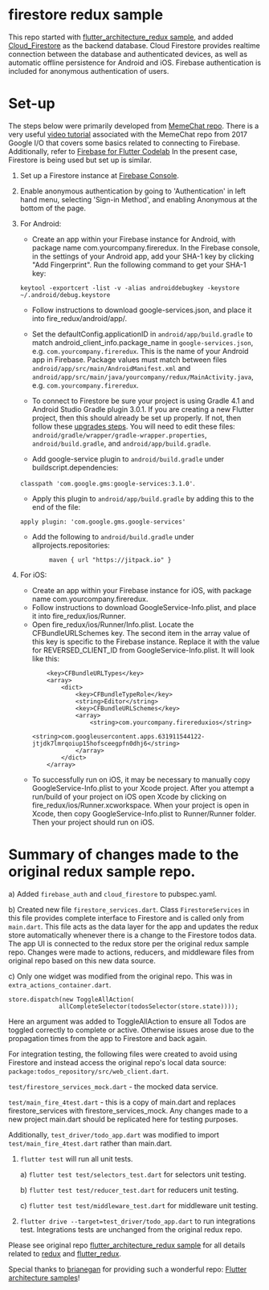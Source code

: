 # firestore redux sample




This repo started with [flutter_architecture_redux sample](https://github.com/brianegan/flutter_architecture_samples/blob/master/example/redux/README.md),
and added [Cloud_Firestore](https://firebase.google.com/docs/firestore/) as the backend database. Cloud Firestore 
provides realtime connection between the database and authenticated devices, as well as automatic offline 
persistence for Android and iOS. Firebase authentication is included for anonymous authentication of users.

# Set-up

The steps below were primarily developed from [MemeChat repo](https://github.com/efortuna/memechat/blob/master/README.md). 
There is a very useful [video tutorial](https://www.youtube.com/watch?v=w2TcYP8qiRI) associated with the MemeChat 
repo from 2017 Google I/O that covers some basics related to connecting to Firebase. Additionally, refer to 
[Firebase for Flutter Codelab](https://codelabs.developers.google.com/codelabs/flutter-firebase/index.html?index=..%2F..%2Findex#0)
In the present case, Firestore is being used but set up is similar.

1) Set up a Firestore instance at [Firebase Console](https://console.firebase.google.com/).

2) Enable anonymous authentication by going to 'Authentication' in left hand menu, selecting 
'Sign-in Method', and enabling Anonymous at the bottom of the page.

3) For Android:

    - Create an app within your Firebase instance for Android, with package name com.yourcompany.fireredux.
    In the Firebase console, in the settings of your Android app, add your SHA-1 key by clicking "Add Fingerprint".
    Run the following command to get your SHA-1 key:
    
    `keytool -exportcert -list -v -alias androiddebugkey -keystore ~/.android/debug.keystore`
    - Follow instructions to download google-services.json, and place it into fire_redux/android/app/.
    - Set the defaultConfig.applicationID in `android/app/build.gradle` to match 
    android_client_info.package_name in `google-services.json`, e.g. `com.yourcompany.fireredux`.
    This is the name of your Android app in Firebase. 
    Package values must match between files `android/app/src/main/AndroidManifest.xml` and 
    `android/app/src/main/java/yourcompany/redux/MainActivity.java`, e.g. `com.yourcompany.fireredux`.

    - To connect to Firestore be sure your project is using Gradle 4.1 and Android Studio Gradle plugin 3.0.1.
    If you are creating a new Flutter project, then this should already be set up properly.
    If not, then follow these 
    [upgrades steps](https://github.com/flutter/flutter/wiki/Updating-Flutter-projects-to-Gradle-4.1-and-Android-Studio-Gradle-plugin-3.0.1).
    You will need to edit these files: `android/gradle/wrapper/gradle-wrapper.properties`, 
    `android/build.gradle`, and `android/app/build.gradle`.
    
    - Add google-service plugin to `android/build.gradle` under buildscript.dependencies:
    
    `classpath 'com.google.gms:google-services:3.1.0'`. 
    
    - Apply this plugin to `android/app/build.gradle` by adding this to the end of the file:
    
    `apply plugin: 'com.google.gms.google-services'`
    
    - Add the following to `android/build.gradle` under allprojects.repositories:
    
    `        maven {
                 url "https://jitpack.io"
             }`
    
4) For iOS:

    - Create an app within your Firebase instance for iOS, with package name com.yourcompany.fireredux.
    - Follow instructions to download GoogleService-Info.plist, and place it into fire_redux/ios/Runner.
    - Open fire_redux/ios/Runner/Info.plist. Locate the CFBundleURLSchemes key. 
    The second item in the array value of this key is specific to the Firebase instance. 
    Replace it with the value for REVERSED_CLIENT_ID from GoogleService-Info.plist. It will look like this:
        ```$xslt
            <key>CFBundleURLTypes</key>
            <array>
                <dict>
                    <key>CFBundleTypeRole</key>
                    <string>Editor</string>
                    <key>CFBundleURLSchemes</key>
                    <array>
                        <string>com.yourcompany.firereduxios</string>
                        <string>com.googleusercontent.apps.631911544122-jtjdk7lmrqoiup15hofsceegpfn0dhj6</string>
                    </array>
                </dict>
            </array>
        ```
    - To successfully run on iOS, it may be necessary to manually copy GoogleService-Info.plist
    to your Xcode project. After you attempt a run/build of your project on iOS open Xcode by 
    clicking on fire_redux/ios/Runner.xcworkspace. When your project is open in Xcode, then copy 
    GoogleService-Info.plist to Runner/Runner folder. Then your project should run on iOS.
    
    
# Summary of changes made to the original redux sample repo.

a) Added `firebase_auth` and `cloud_firestore` to pubspec.yaml.

b) Created new file `firestore_services.dart`. Class `FirestoreServices` in this file
provides complete interface to Firestore and is called only from `main.dart`.
This file acts as the data layer for the app and updates the redux store automatically 
whenever there is a change to the Firestore todos data. The app UI is connected to the redux 
store per the original redux sample repo. 
Changes were made to actions, reducers, and middleware files from original repo
based on this new data source.

c) Only one widget was modified from the original repo. This was in `extra_actions_container.dart`.
```apple js
store.dispatch(new ToggleAllAction(
              allCompleteSelector(todosSelector(store.state))));
```
Here an argument was added to ToggleAllAction to ensure all Todos are toggled correctly to
complete or active. Otherwise issues arose due to the propagation times from the app to
Firestore and back again.

For integration testing, the following files were created to avoid using Firestore and instead
access the original repo's local data source: `package:todos_repository/src/web_client.dart`.

`test/firestore_services_mock.dart` - the mocked data service.

`test/main_fire_4test.dart` - this is a copy of main.dart and replaces firestore_services with
firestore_services_mock. Any changes made to a new project main.dart should be replicated here
for testing purposes.

Additionally, `test_driver/todo_app.dart` was modified to import `test/main_fire_4test.dart`
rather than main.dart.



1) `flutter test` will run all unit tests.

    a) `flutter test test/selectors_test.dart` for selectors unit testing.
    
    b) `flutter test test/reducer_test.dart` for reducers unit testing.
    
    c) `flutter test test/middleware_test.dart` for middleware unit testing.

2) `flutter drive --target=test_driver/todo_app.dart` to run integrations test.
Integrations tests are unchanged from the original redux repo.

    
Please see original repo
[flutter_architecture_redux sample](https://github.com/brianegan/flutter_architecture_samples/blob/master/example/redux/README.md)
for all details related to [redux](https://pub.dartlang.org/packages/redux) 
and [flutter_redux](https://pub.dartlang.org/packages/flutter_redux). 

Special thanks to [brianegan](https://github.com/brianegan) for providing such a wonderful repo:
[Flutter architecture samples](https://github.com/brianegan/flutter_architecture_samples/blob/master/README.md)!
